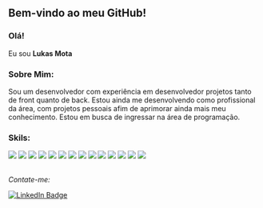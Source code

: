 ## Bem-vindo ao meu GitHub!

### Olá!
Eu sou **Lukas Mota** 



### Sobre Mim:

Sou um desenvolvedor com experiência em desenvolvedor projetos tanto de front quanto de back. 
Estou ainda me desenvolvendo como profissional da área, com projetos pessoais afim de aprimorar ainda mais meu conhecimento.
Estou em busca de ingressar na área de programação. 




### Skils:
<div style="display: inline_block">
  <p>
   <img src ="https://img.shields.io/badge/C%23-239120?style=for-the-badge&logo=c-sharp&logoColor=white" >
    <img src ="https://img.shields.io/badge/.NET-5C2D91?style=for-the-badge&logo=.net&logoColor=white">
    <img src ="https://img.shields.io/badge/JavaScript-323330?style=for-the-badge&logo=javascript&logoColor=F7DF1E">
    <img src ="https://img.shields.io/badge/TypeScript-007ACC?style=for-the-badge&logo=typescript&logoColor=white">
    <img src ="https://img.shields.io/badge/HTML5-E34F26?style=for-the-badge&logo=html5&logoColor=white">
    <img src ="https://img.shields.io/badge/CSS3-1572B6?style=for-the-badge&logo=css3&logoColor=white">
    <img src ="https://img.shields.io/badge/Angular-DD0031?style=for-the-badge&logo=angular&logoColor=white">
    <img src ="https://img.shields.io/badge/MySQL-00000F?style=for-the-badge&logo=mysql&logoColor=white">
    <img src ="https://img.shields.io/badge/SQLite-07405E?style=for-the-badge&logo=sqlite&logoColor=white">
    <img src ="https://img.shields.io/badge/PostgreSQL-316192?style=for-the-badge&logo=postgresql&logoColor=white">
    <img src ="https://img.shields.io/badge/GIT-E44C30?style=for-the-badge&logo=git&logoColor=white">
    <img src ="https://img.shields.io/badge/powershell-5391FE?style=for-the-badge&logo=powershell&logoColor=white">
    <img src ="https://img.shields.io/badge/Visual_Studio-5C2D91?style=for-the-badge&logo=visual%20studio&logoColor=white">
    <img src="https://img.shields.io/badge/Visual_Studio_Code-0078D4?style=for-the-badge&logo=visual%20studio%20code&logoColor=white">
  </p>
</div>






##
*Contate-me:*
<div><a href="https://www.linkedin.com/in/lukas-mota" target="_blank">
    <img src="https://img.shields.io/badge/LinkedIn-0077B5?style=for-the-badge&logo=linkedin&logoColor=white" alt="LinkedIn Badge">
</a>
</div>
